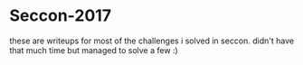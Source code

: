# Seccon-2017


these are writeups for most of the challenges i solved in seccon. didn't have that much time but managed to solve a few :)
